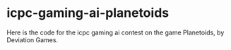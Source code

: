 # icpc-gaming-ai-planetoids
Here is the code for the icpc gaming ai contest on the game Planetoids, by Deviation Games.
